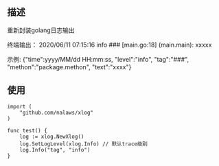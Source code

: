 ## 描述
重新封装golang日志输出

终端输出：
2020/06/11 07:15:16 info ### [main.go:18] (main.main): xxxxx

示例:
{"time":yyyy/MM/dd HH:mm:ss, "level":"info", "tag":"###", "methon":"package.methon", "text":"xxxx"}

## 使用
```golang
import (
	"github.com/nalaws/xlog"
)

func test() {
    log := xlog.NewXlog()
    log.SetLogLevel(xlog.Info) // 默认trace级别
    log.Info("tag", "info")
}
```
